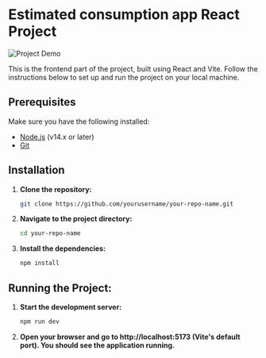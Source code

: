 # Estimated consumption app React Project

![Project Demo](path_to_your_gif.gif)

This is the frontend part of the project, built using React and Vite. Follow the instructions below to set up and run the project on your local machine.

## Prerequisites

Make sure you have the following installed:

- [Node.js](https://nodejs.org/) (v14.x or later)
- [Git](https://git-scm.com/)

## Installation

1. **Clone the repository:**

   ```bash
   git clone https://github.com/yourusername/your-repo-name.git

2. **Navigate to the project directory:**

    ```bash
    cd your-repo-name

3. **Install the dependencies:**

    ```bash
    npm install

## Running the Project:

1. **Start the development server:**

    ```bash
    npm run dev
2.  **Open your browser and go to http://localhost:5173 (Vite's default port). You should see the application running.**
